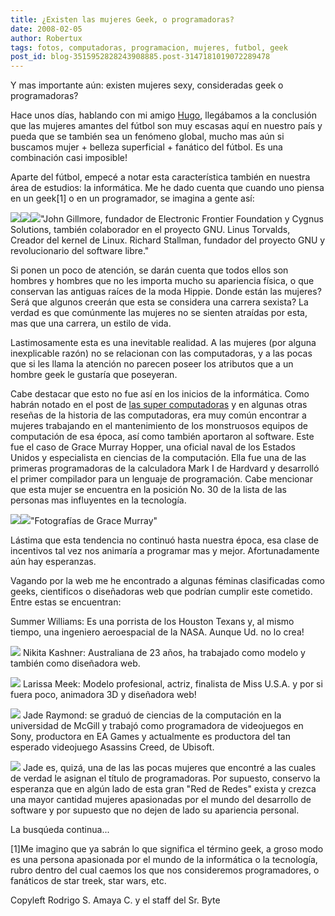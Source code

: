 ```yaml
---
title: ¿Existen las mujeres Geek, o programadoras?
date: 2008-02-05
author: Robertux
tags: fotos, computadoras, programacion, mujeres, futbol, geek
post_id: blog-3515952828243908885.post-3147181019072289478
---
```


Y mas importante aún: existen mujeres sexy, consideradas geek o programadoras?

Hace unos días, hablando con mi amigo [Hugo](http://hugolfutbolymas.blogspot.com/), llegábamos a la conclusión que las mujeres amantes del fútbol son muy escasas aquí en nuestro país y pueda que se también sea un fenómeno global, mucho mas aún si buscamos mujer + belleza superficial + fanático del fútbol. Es una combinación casi imposible!

Aparte del fútbol, empecé a notar esta característica también en nuestra área de estudios: la informática. Me he dado cuenta que cuando uno piensa en un geek[1] o en un programador, se imagina a gente así:

[![](http://bp0.blogger.com/_jH77WNrMVRA/R6gW_-__NFI/AAAAAAAAAfE/GJY41-zQIf4/s320/John-Gilmore-2.jpg)](http://bp0.blogger.com/_jH77WNrMVRA/R6gW_-__NFI/AAAAAAAAAfE/GJY41-zQIf4/s1600-h/John-Gilmore-2.jpg)[![](http://bp0.blogger.com/_jH77WNrMVRA/R6gW_-__NGI/AAAAAAAAAfM/j3a1zwOdRhU/s320/Linus-Torvalds-1.jpg)](http://bp0.blogger.com/_jH77WNrMVRA/R6gW_-__NGI/AAAAAAAAAfM/j3a1zwOdRhU/s1600-h/Linus-Torvalds-1.jpg)[![](http://bp1.blogger.com/_jH77WNrMVRA/R6gXAO__NHI/AAAAAAAAAfU/Er2t3iaB2uU/s320/Richard-Stallman-2.jpg)](http://bp1.blogger.com/_jH77WNrMVRA/R6gXAO__NHI/AAAAAAAAAfU/Er2t3iaB2uU/s1600-h/Richard-Stallman-2.jpg)"John Gillmore, fundador de Electronic Frontier Foundation y Cygnus Solutions, también colaborador en el proyecto GNU. Linus Torvalds, Creador del kernel de Linux. Richard Stallman, fundador del proyecto GNU y revolucionario del software libre."

Si ponen un poco de atención, se darán cuenta que todos ellos son hombres y hombres que no les importa mucho su apariencia física, o que conservan las antiguas raíces de la moda Hippie. Donde están las mujeres? Será que algunos creerán que esta se considera una carrera sexista? La verdad es que comúnmente las mujeres no se sienten atraídas por esta, mas que una carrera, un estilo de vida.

Lastimosamente esta es una inevitable realidad. A las mujeres (por alguna inexplicable razón) no se relacionan con las computadoras, y a las pocas que si les llama la atención no parecen poseer los atributos que a un hombre geek le gustaría que poseyeran.

Cabe destacar que esto no fue así en los inicios de la informática. Como habrán notado en el post de [las super computadoras](http://srbyte.blogspot.com/2008/01/las-sper-comutadoras.html) y en algunas otras reseñas de la historia de las computadoras, era muy común encontrar a mujeres trabajando en el mantenimiento de los monstruosos equipos de computación de esa época, así como también aportaron al software. Este fue el caso de Grace Murray Hopper, una oficial naval de los Estados Unidos y especialista en ciencias de la computación. Ella fue una de las primeras programadoras de la calculadora Mark I de Hardvard y desarrolló el primer compilador para un lenguaje de programación. Cabe mencionar que esta mujer se encuentra en la posición No. 30 de la lista de las personas mas influyentes en la tecnología.

[![](http://bp1.blogger.com/_jH77WNrMVRA/R6gVIO__NDI/AAAAAAAAAe0/g3HZaXq4IPs/s320/grace_murray_hopper_xoven.jpg)](http://bp1.blogger.com/_jH77WNrMVRA/R6gVIO__NDI/AAAAAAAAAe0/g3HZaXq4IPs/s1600-h/grace_murray_hopper_xoven.jpg)[![](http://bp2.blogger.com/_jH77WNrMVRA/R6gVIe__NEI/AAAAAAAAAe8/l9QZHhit0ZM/s320/Grace-Murray-Hopper-2.jpg)](http://bp2.blogger.com/_jH77WNrMVRA/R6gVIe__NEI/AAAAAAAAAe8/l9QZHhit0ZM/s1600-h/Grace-Murray-Hopper-2.jpg)"Fotografías de Grace Murray"

Lástima que esta tendencia no continuó hasta nuestra época, esa clase de incentivos tal vez nos animaría a programar mas y mejor. Afortunadamente aún hay esperanzas.

Vagando por la web me he encontrado a algunas féminas clasificadas como geeks, cientificos o diseñadoras web que podrían cumplir este cometido. Entre estas se encuentran:

Summer Williams: Es una porrista de los Houston Texans y, al mismo tiempo, una ingeniero aeroespacial de la NASA. Aunque Ud. no lo crea!

[![](http://bp1.blogger.com/_jH77WNrMVRA/R6giIO__NII/AAAAAAAAAfc/2HmcfcdQ5lE/s320/p1_summerwilliams1.jpg)](http://bp1.blogger.com/_jH77WNrMVRA/R6giIO__NII/AAAAAAAAAfc/2HmcfcdQ5lE/s1600-h/p1_summerwilliams1.jpg) Nikita Kashner: Australiana de 23 años, ha trabajado como modelo y también como diseñadora web.

[![](http://bp1.blogger.com/_jH77WNrMVRA/R6gkuO__NJI/AAAAAAAAAfk/ZpkCuUCGiVs/s320/422939224_2aa28cf073.jpg)](http://bp1.blogger.com/_jH77WNrMVRA/R6gkuO__NJI/AAAAAAAAAfk/ZpkCuUCGiVs/s1600-h/422939224_2aa28cf073.jpg) Larissa Meek: Modelo profesional, actriz, finalista de Miss U.S.A. y por si fuera poco, animadora 3D y diseñadora web!

[![](http://bp2.blogger.com/_jH77WNrMVRA/R6gm6e__NKI/AAAAAAAAAfs/MtRf_uqtgjY/s320/larissa-01.jpg)](http://bp2.blogger.com/_jH77WNrMVRA/R6gm6e__NKI/AAAAAAAAAfs/MtRf_uqtgjY/s1600-h/larissa-01.jpg) Jade Raymond: se graduó de ciencias de la computación en la universidad de McGill y trabajó como programadora de videojuegos en Sony, productora en EA Games y actualmente es productora del tan esperado videojuego Asassins Creed, de Ubisoft.

[![](http://bp1.blogger.com/_jH77WNrMVRA/R6hp2O__NLI/AAAAAAAAAf0/8ixjOpx9btE/s320/jade-raymond-2.jpg)](http://bp1.blogger.com/_jH77WNrMVRA/R6hp2O__NLI/AAAAAAAAAf0/8ixjOpx9btE/s1600-h/jade-raymond-2.jpg) Jade es, quizá, una de las las pocas mujeres que encontré a las cuales de verdad le asignan el título de programadoras. Por supuesto, conservo la esperanza que en algún lado de esta gran "Red de Redes" exista y crezca una mayor cantidad mujeres apasionadas por el mundo del desarrollo de software y por supuesto que no dejen de lado su apariencia personal.

La busqúeda continua...

[1]Me imagino que ya sabrán lo que significa el término geek, a groso modo es una persona apasionada por el mundo de la informática o la tecnología, rubro dentro del cual caemos los que nos consideremos programadores, o fanáticos de star treek, star wars, etc.

Copyleft Rodrigo S. Amaya C. y el staff del Sr. Byte
